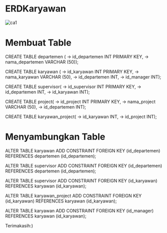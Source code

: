 # ERDKaryawan


![ca1](https://github.com/Alifiananda06/ERDKaryawan/assets/115884834/dd78e97f-2e25-461b-872e-c499d3c87989)


# Membuat Table

CREATE TABLE departemen (
    -> id_departemen INT PRIMARY KEY,
    -> nama_departemen VARCHAR (50));
    
CREATE TABLE karyawan (
    -> id_karyawan INT PRIMARY KEY,
    -> nama_karyawan VARCHAR (50),
    -> id_departemen INT,
    -> id_manager INT);
    
 CREATE TABLE supervisor(
    -> id_supervisor INT PRIMARY KEY,
    -> id_departemen INT,
    -> id_karyawan INT);
    
CREATE TABLE project(
    -> id_project INT PRIMARY KEY,
    -> nama_project VARCHAR (50),
    -> id_departemen INT);
    
CREATE TABLE karyawan_project(
    -> id_karyawan INT,
    -> id_project INT);
    
  # Menyambungkan Table
  
ALTER TABLE karyawan ADD CONSTRAINT FOREIGN KEY (id_departemen) REFERENCES departemen (id_departemen);

ALTER TABLE supervisor ADD CONSTRAINT FOREIGN KEY (id_departemen) REFERENCES departemen (id_departemen);

ALTER TABLE supervisor ADD CONSTRAINT FOREIGN KEY (id_karyawan) REFERENCES karyawan (id_karyawan);

ALTER TABLE karyawan_project ADD CONSTRAINT FOREIGN KEY (id_karyawan) REFERENCES karyawan (id_karyawan);

ALTER TABLE karyawan ADD CONSTRAINT FOREIGN KEY (id_manager) REFERENCES karyawan (id_karyawan);


Terimakasih:)
